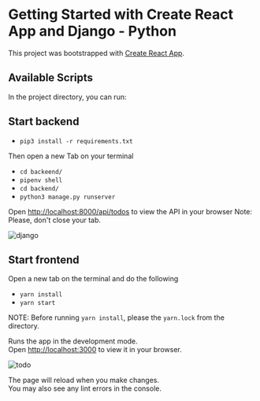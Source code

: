 # Getting Started with Create React App and Django - Python

This project was bootstrapped with [Create React App](https://github.com/facebook/create-react-app).

## Available Scripts

In the project directory, you can run:

## Start backend
- `pip3 install -r requirements.txt`

Then open a new Tab on your terminal
- `cd backeend/`
- `pipenv shell`
- `cd backend/`
- `python3 manage.py runserver`

Open [http://localhost:8000/api/todos](http://localhost:8000/api/todos) to view the API in your browser
Note: Please, don't close your tab.

![django](https://user-images.githubusercontent.com/60210180/197700867-48430335-45e5-462c-b84e-c2bfdf3312b9.png)


## Start frontend
Open a new tab on the terminal and do the following
- `yarn install`
- `yarn start`

NOTE: Before running `yarn install`, please the `yarn.lock` from the directory.

Runs the app in the development mode.\
Open [http://localhost:3000](http://localhost:3000) to view it in your browser.

![todo](https://user-images.githubusercontent.com/60210180/197701010-77010602-e8f1-4e98-9cd5-072d5336309c.png)



The page will reload when you make changes.\
You may also see any lint errors in the console.

